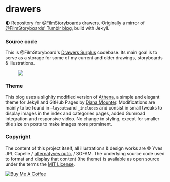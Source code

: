 # drawers
:first_quarter_moon: Repository for [@FilmStoryboards](http://twitter.com/filmStoryboards/) drawers. Originally a mirror of [@FilmStoryboards' Tumblr blog](https://film-storyboards.tumblr.com), build with Jekyll.

### Source code
This is @FilmStoryboard's [Drawers Surplus](https://film-storyboards.be "Drawers Surplus") codebase. Its main goal is to serve as a storage for some of my current and older drawings, storyboards & illustrations.

<figure>
<a href="https://film-storyboards.be"><img src="https://film-storyboards.be/images/picture_mrjat5oEsJ1s6ptp7o1_400.gif"/></a>
</figure>

### Theme
This blog uses a slighlty modified version of [Athena](https://github.com/broccolini/athena), a simple and elegant theme for Jekyll and GitHub Pages by [Diana Mounter](http://broccolini.net). Modifications are mainly to be found in `—layouts`and `_includes` and consist in small tweaks to display images in the index and categories pages, added Gumroad integration and responsive video. No change in styling, except for smaller title size on posts to make images more prominent.

### Copyright
The content of this project itself, all illustrations & design works are © Yves JPL Capelle / [alternatyves outc.](https://alternatyves.com) / SOFAM. 
The underlying source code used to format and display that content (the theme) is available as open source under the terms the [MIT License](https://opensource.org/licenses/MIT).

<a href="https://www.buymeacoffee.com/alternatyves/" target="_blank"><img src="https://www.buymeacoffee.com/assets/img/custom_images/orange_img.png" alt="Buy Me A Coffee" style="height: auto !important;width: auto !important;" ></a>
